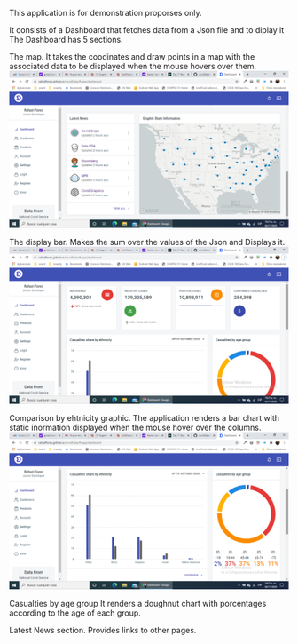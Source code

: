 This application is for demonstration proporses only.

It consists of a Dashboard that fetches data from a Json file and to diplay it
The Dashboard has 5 sections.

The map.
It takes the coodinates and draw points in a map with the associated data to be displayed when the mouse hovers over them.
![Map-image](https://github.com/RafaelFlores/covidData/blob/main/src/images/map.png)

The display bar.
Makes the sum over the values of the Json and Displays it. 
![Info-image](https://github.com/RafaelFlores/covidData/blob/main/src/images/infoDisplay.png)


Comparison by ehtnicity graphic.
The application renders a bar chart with static inormation displayed when the mouse hover over the columns. 
![bar-image](https://github.com/RafaelFlores/covidData/blob/main/src/images/barChart.png)

Casualties by age group
It renders a doughnut chart with porcentages according to the age of each group.

Latest News section.
Provides links to other pages.





